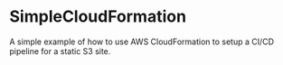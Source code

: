 # SimpleCloudFormation
A simple example of how to use AWS CloudFormation to setup a CI/CD pipeline for a static S3 site.
